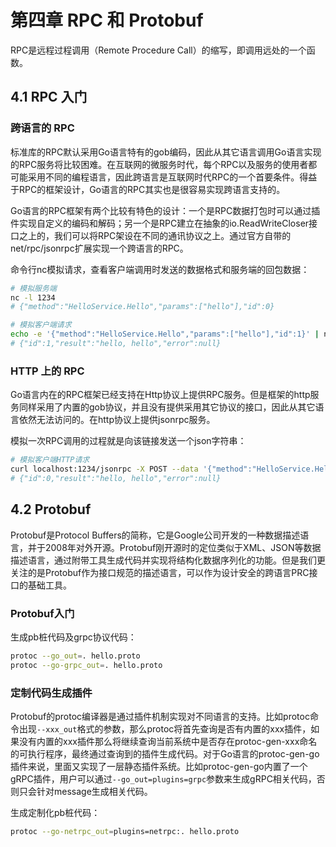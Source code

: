 # 第四章 RPC 和 Protobuf

RPC是远程过程调用（Remote Procedure Call）的缩写，即调用远处的一个函数。

## 4.1 RPC 入门

### 跨语言的 RPC

标准库的RPC默认采用Go语言特有的gob编码，因此从其它语言调用Go语言实现的RPC服务将比较困难。在互联网的微服务时代，每个RPC以及服务的使用者都可能采用不同的编程语言，因此跨语言是互联网时代RPC的一个首要条件。得益于RPC的框架设计，Go语言的RPC其实也是很容易实现跨语言支持的。

Go语言的RPC框架有两个比较有特色的设计：一个是RPC数据打包时可以通过插件实现自定义的编码和解码；另一个是RPC建立在抽象的io.ReadWriteCloser接口之上的，我们可以将RPC架设在不同的通讯协议之上。通过官方自带的net/rpc/jsonrpc扩展实现一个跨语言的RPC。

命令行nc模拟请求，查看客户端调用时发送的数据格式和服务端的回包数据：

```bash
# 模拟服务端
nc -l 1234
# {"method":"HelloService.Hello","params":["hello"],"id":0}

# 模拟客户端请求
echo -e '{"method":"HelloService.Hello","params":["hello"],"id":1}' | nc localhost 1234
# {"id":1,"result":"hello, hello","error":null}
```

### HTTP 上的 RPC

Go语言内在的RPC框架已经支持在Http协议上提供RPC服务。但是框架的http服务同样采用了内置的gob协议，并且没有提供采用其它协议的接口，因此从其它语言依然无法访问的。在http协议上提供jsonrpc服务。

模拟一次RPC调用的过程就是向该链接发送一个json字符串：

```bash
# 模拟客户端HTTP请求
curl localhost:1234/jsonrpc -X POST --data '{"method":"HelloService.Hello","params":["hello"],"id":0}'
# {"id":0,"result":"hello, hello","error":null}
```

## 4.2 Protobuf

Protobuf是Protocol Buffers的简称，它是Google公司开发的一种数据描述语言，并于2008年对外开源。Protobuf刚开源时的定位类似于XML、JSON等数据描述语言，通过附带工具生成代码并实现将结构化数据序列化的功能。但是我们更关注的是Protobuf作为接口规范的描述语言，可以作为设计安全的跨语言PRC接口的基础工具。

### Protobuf入门

生成pb桩代码及grpc协议代码：

```bash
protoc --go_out=. hello.proto
protoc --go-grpc_out=. hello.proto
```

### 定制代码生成插件

Protobuf的protoc编译器是通过插件机制实现对不同语言的支持。比如protoc命令出现`--xxx_out`格式的参数，那么protoc将首先查询是否有内置的xxx插件，如果没有内置的xxx插件那么将继续查询当前系统中是否存在protoc-gen-xxx命名的可执行程序，最终通过查询到的插件生成代码。对于Go语言的protoc-gen-go插件来说，里面又实现了一层静态插件系统。比如protoc-gen-go内置了一个gRPC插件，用户可以通过`--go_out=plugins=grpc`参数来生成gRPC相关代码，否则只会针对message生成相关代码。

生成定制化pb桩代码：

```bash
protoc --go-netrpc_out=plugins=netrpc:. hello.proto
```
